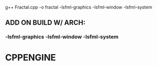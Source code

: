 g++ Fractal.cpp -o fractal -lsfml-graphics -lsfml-window -lsfml-system


## ADD ON BUILD W/ ARCH: 
### -lsfml-graphics -lsfml-window -lsfml-system
# CPPENGINE

